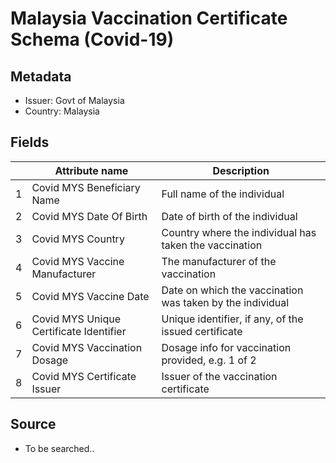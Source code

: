 # Malaysia Vaccination Certificate Schema (Covid-19)

## Metadata
* Issuer: Govt of Malaysia
* Country: Malaysia

## Fields

|   | Attribute name                         | Description                                                      |
|---|----------------------------------------|------------------------------------------------------------------|
| 1 | Covid MYS Beneficiary Name              | Full name of the individual                                      |
| 2 | Covid MYS Date Of Birth                 | Date of birth of the individual                                  |
| 3 | Covid MYS Country                 | Country where the individual has taken the vaccination |
| 4 | Covid MYS Vaccine Manufacturer          | The manufacturer of the vaccination                              |
| 5 | Covid MYS Vaccine Date                  | Date on which the vaccination was taken by the individual        |
| 6 | Covid MYS Unique Certificate Identifier | Unique identifier, if any, of the	issued certificate             |
| 7 | Covid MYS Vaccination Dosage            | Dosage info for vaccination provided, e.g. 1 of 2                   |
| 8 | Covid MYS Certificate Issuer            | Issuer of the vaccination certificate                            |


## Source

* To be searched..